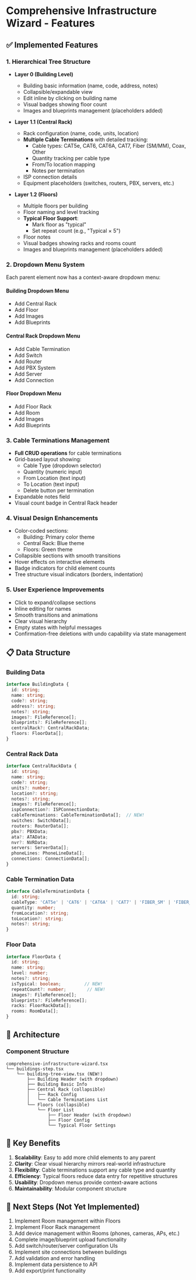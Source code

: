 # Comprehensive Infrastructure Wizard - Features

## ✅ Implemented Features

### 1. **Hierarchical Tree Structure**
- **Layer 0 (Building Level)**
  - Building basic information (name, code, address, notes)
  - Collapsible/expandable view
  - Edit inline by clicking on building name
  - Visual badges showing floor count
  - Images and blueprints management (placeholders added)

- **Layer 1.1 (Central Rack)**
  - Rack configuration (name, code, units, location)
  - **Multiple Cable Terminations** with detailed tracking:
    - Cable types: CAT5e, CAT6, CAT6A, CAT7, Fiber (SM/MM), Coax, Other
    - Quantity tracking per cable type
    - From/To location mapping
    - Notes per termination
  - ISP connection details
  - Equipment placeholders (switches, routers, PBX, servers, etc.)

- **Layer 1.2 (Floors)**
  - Multiple floors per building
  - Floor naming and level tracking
  - **Typical Floor Support**:
    - Mark floor as "typical"
    - Set repeat count (e.g., "Typical × 5")
  - Floor notes
  - Visual badges showing racks and rooms count
  - Images and blueprints management (placeholders added)

### 2. **Dropdown Menu System**
Each parent element now has a context-aware dropdown menu:

#### Building Dropdown Menu
- Add Central Rack
- Add Floor
- Add Images
- Add Blueprints

#### Central Rack Dropdown Menu
- Add Cable Termination
- Add Switch
- Add Router
- Add PBX System
- Add Server
- Add Connection

#### Floor Dropdown Menu
- Add Floor Rack
- Add Room
- Add Images
- Add Blueprints

### 3. **Cable Terminations Management**
- **Full CRUD operations** for cable terminations
- Grid-based layout showing:
  - Cable Type (dropdown selector)
  - Quantity (numeric input)
  - From Location (text input)
  - To Location (text input)
  - Delete button per termination
- Expandable notes field
- Visual count badge in Central Rack header

### 4. **Visual Design Enhancements**
- Color-coded sections:
  - Building: Primary color theme
  - Central Rack: Blue theme
  - Floors: Green theme
- Collapsible sections with smooth transitions
- Hover effects on interactive elements
- Badge indicators for child element counts
- Tree structure visual indicators (borders, indentation)

### 5. **User Experience Improvements**
- Click to expand/collapse sections
- Inline editing for names
- Smooth transitions and animations
- Clear visual hierarchy
- Empty states with helpful messages
- Confirmation-free deletions with undo capability via state management

## 📋 Data Structure

### Building Data
```typescript
interface BuildingData {
  id: string;
  name: string;
  code?: string;
  address?: string;
  notes?: string;
  images?: FileReference[];
  blueprints?: FileReference[];
  centralRack?: CentralRackData;
  floors: FloorData[];
}
```

### Central Rack Data
```typescript
interface CentralRackData {
  id: string;
  name: string;
  code?: string;
  units?: number;
  location?: string;
  notes?: string;
  images?: FileReference[];
  ispConnection?: ISPConnectionData;
  cableTerminations: CableTerminationData[];  // NEW!
  switches: SwitchData[];
  routers: RouterData[];
  pbx?: PBXData;
  ata?: ATAData;
  nvr?: NVRData;
  servers: ServerData[];
  phoneLines: PhoneLineData[];
  connections: ConnectionData[];
}
```

### Cable Termination Data
```typescript
interface CableTerminationData {
  id: string;
  cableType: 'CAT5e' | 'CAT6' | 'CAT6A' | 'CAT7' | 'FIBER_SM' | 'FIBER_MM' | 'COAX' | 'OTHER';
  quantity: number;
  fromLocation?: string;
  toLocation?: string;
  notes?: string;
}
```

### Floor Data
```typescript
interface FloorData {
  id: string;
  name: string;
  level: number;
  notes?: string;
  isTypical: boolean;         // NEW!
  repeatCount?: number;        // NEW!
  images?: FileReference[];
  blueprints?: FileReference[];
  racks: FloorRackData[];
  rooms: RoomData[];
}
```

## 🔄 Architecture

### Component Structure
```
comprehensive-infrastructure-wizard.tsx
└── buildings-step.tsx
    └── building-tree-view.tsx (NEW!)
        ├── Building Header (with dropdown)
        ├── Building Basic Info
        ├── Central Rack (collapsible)
        │   ├── Rack Config
        │   └── Cable Terminations List
        └── Floors (collapsible)
            └── Floor List
                ├── Floor Header (with dropdown)
                ├── Floor Config
                └── Typical Floor Settings
```

## 🎯 Key Benefits

1. **Scalability**: Easy to add more child elements to any parent
2. **Clarity**: Clear visual hierarchy mirrors real-world infrastructure
3. **Flexibility**: Cable terminations support any cable type and quantity
4. **Efficiency**: Typical floors reduce data entry for repetitive structures
5. **Usability**: Dropdown menus provide context-aware actions
6. **Maintainability**: Modular component structure

## 🚀 Next Steps (Not Yet Implemented)

1. Implement Room management within Floors
2. Implement Floor Rack management
3. Add device management within Rooms (phones, cameras, APs, etc.)
4. Complete image/blueprint upload functionality
5. Add switch/router/server configuration UIs
6. Implement site connections between buildings
7. Add validation and error handling
8. Implement data persistence to API
9. Add export/print functionality


